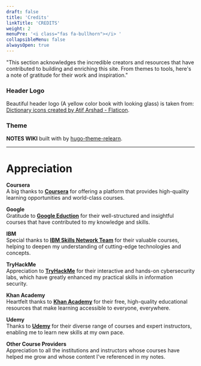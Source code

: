 ```yaml
---
draft: false
title: 'Credits'
linkTitle: 'CREDITS'
weight: 2
menuPre: '<i class="fas fa-bullhorn"></i> '
collapsibleMenu: false
alwaysOpen: true
---
```


"This section acknowledges the incredible creators and resources that have contributed to building and enriching this site. From themes to tools, here's a note of gratitude for their work and inspiration."

### Header Logo

Beautiful header logo (A yellow color book with looking glass) is taken from: <a href="https://www.flaticon.com/free-icons/dictionary" title="dictionary icons">Dictionary icons created by Atif Arshad - Flaticon</a>.

### Theme

**NOTES WIKI** built with <i class="fas fa-heart"></i> by  [hugo-theme-relearn](https://github.com/McShelby/hugo-theme-relearn).

---

# Appreciation  

**Coursera**  
<i class="fas fa-graduation-cap"></i> A big thanks to **[Coursera](https://www.coursera.org/)** for offering a platform that provides high-quality learning opportunities and world-class courses.  

**Google**  
<i class="fab fa-google"></i> Gratitude to **[Google Eduction](https://edu.google.com/)** for their well-structured and insightful courses that have contributed to my knowledge and skills.  

**IBM**  
<i class="fas fa-chalkboard-teacher"></i> Special thanks to **[IBM Skills Network Team](https://www.ibm.com/training/)** for their valuable courses, helping to deepen my understanding of cutting-edge technologies and concepts.  

**TryHackMe**  
<i class="fas fa-user-secret"></i> Appreciation to **[TryHackMe](https://tryhackme.com/)** for their interactive and hands-on cybersecurity labs, which have greatly enhanced my practical skills in information security.

**Khan Academy**  
<i class="fas fa-lightbulb"></i> Heartfelt thanks to **[Khan Academy](https://www.khanacademy.org/)** for their free, high-quality educational resources that make learning accessible to everyone, everywhere.

**Udemy**  
<i class="fas fa-laptop-code"></i> Thanks to **[Udemy](https://www.udemy.com/)** for their diverse range of courses and expert instructors, enabling me to learn new skills at my own pace.

**Other Course Providers**  
<i class="fas fa-book"></i> Appreciation to all the institutions and instructors whose courses have helped me grow and whose content I've referenced in my notes.
